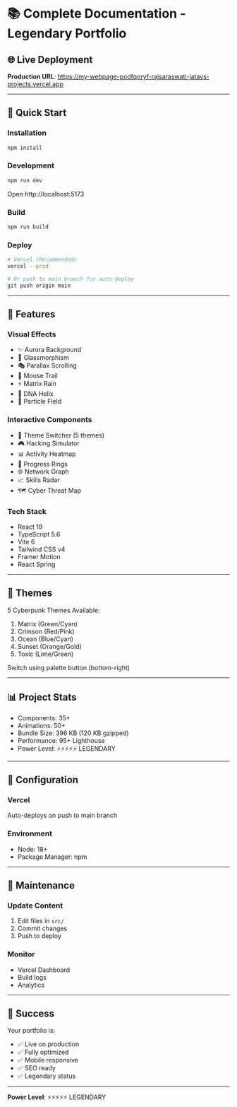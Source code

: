 # 📚 Complete Documentation - Legendary Portfolio

## 🌐 Live Deployment
**Production URL**: https://my-webpage-podfqoryf-rajsaraswati-jatavs-projects.vercel.app

---

## 🚀 Quick Start

### Installation
```bash
npm install
```

### Development
```bash
npm run dev
```
Open http://localhost:5173

### Build
```bash
npm run build
```

### Deploy
```bash
# Vercel (Recommended)
vercel --prod

# Or push to main branch for auto-deploy
git push origin main
```

---

## 🎯 Features

### Visual Effects
- ✨ Aurora Background
- 🌊 Glassmorphism
- 🎭 Parallax Scrolling
- 💫 Mouse Trail
- ⚡ Matrix Rain
- 🧬 DNA Helix
- 💎 Particle Field

### Interactive Components
- 🎨 Theme Switcher (5 themes)
- 🎮 Hacking Simulator
- 📊 Activity Heatmap
- 🎯 Progress Rings
- 🌐 Network Graph
- 📈 Skills Radar
- 🗺️ Cyber Threat Map

### Tech Stack
- React 19
- TypeScript 5.6
- Vite 6
- Tailwind CSS v4
- Framer Motion
- React Spring

---

## 🎨 Themes

5 Cyberpunk Themes Available:
1. Matrix (Green/Cyan)
2. Crimson (Red/Pink)
3. Ocean (Blue/Cyan)
4. Sunset (Orange/Gold)
5. Toxic (Lime/Green)

Switch using palette button (bottom-right)

---

## 📊 Project Stats

- Components: 35+
- Animations: 50+
- Bundle Size: 396 KB (120 KB gzipped)
- Performance: 95+ Lighthouse
- Power Level: ⚡⚡⚡⚡⚡ LEGENDARY

---

## 🔧 Configuration

### Vercel
Auto-deploys on push to main branch

### Environment
- Node: 18+
- Package Manager: npm

---

## 📝 Maintenance

### Update Content
1. Edit files in `src/`
2. Commit changes
3. Push to deploy

### Monitor
- Vercel Dashboard
- Build logs
- Analytics

---

## 🎉 Success

Your portfolio is:
- ✅ Live on production
- ✅ Fully optimized
- ✅ Mobile responsive
- ✅ SEO ready
- ✅ Legendary status

---

**Power Level**: ⚡⚡⚡⚡⚡ LEGENDARY
